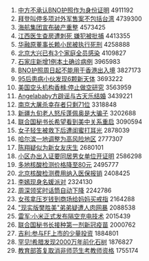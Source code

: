 1. [中方不承认BNO护照作为身份证明](http://www.baidu.com/baidu?cl=3&tn=SE_baiduhomet8_jmjb7mjw&rsv_dl=fyb_top&fr=top1000&wd=%D6%D0%B7%BD%B2%BB%B3%D0%C8%CFBNO%BB%A4%D5%D5%D7%F7%CE%AA%C9%ED%B7%DD%D6%A4%C3%F7) 4911192
1. [拜登叫停多项对外军售案不包括台湾](http://www.baidu.com/baidu?cl=3&tn=SE_baiduhomet8_jmjb7mjw&rsv_dl=fyb_top&fr=top1000&wd=%B0%DD%B5%C7%BD%D0%CD%A3%B6%E0%CF%EE%B6%D4%CD%E2%BE%FC%CA%DB%B0%B8%B2%BB%B0%FC%C0%A8%CC%A8%CD%E5) 4739300
1. [海航集团宣布破产重整](http://www.baidu.com/baidu?cl=3&tn=SE_baiduhomet8_jmjb7mjw&rsv_dl=fyb_top&fr=top1000&wd=%BA%A3%BA%BD%BC%AF%CD%C5%D0%FB%B2%BC%C6%C6%B2%FA%D6%D8%D5%FB) 4573425
1. [江西医生查房遭刺死 嫌犯被批捕](http://www.baidu.com/baidu?cl=3&tn=SE_baiduhomet8_jmjb7mjw&rsv_dl=fyb_top&fr=top1000&wd=%BD%AD%CE%F7%D2%BD%C9%FA%B2%E9%B7%BF%D4%E2%B4%CC%CB%C0%20%CF%D3%B7%B8%B1%BB%C5%FA%B2%B6) 4413355
1. [华融原董事长赖小民被执行死刑](http://www.baidu.com/baidu?cl=3&tn=SE_baiduhomet8_jmjb7mjw&rsv_dl=fyb_top&fr=top1000&wd=%BB%AA%C8%DA%D4%AD%B6%AD%CA%C2%B3%A4%C0%B5%D0%A1%C3%F1%B1%BB%D6%B4%D0%D0%CB%C0%D0%CC) 4258888
1. [北京大兴已有3个家庭全员感染](http://www.baidu.com/baidu?cl=3&tn=SE_baiduhomet8_jmjb7mjw&rsv_dl=fyb_top&fr=top1000&wd=%B1%B1%BE%A9%B4%F3%D0%CB%D2%D1%D3%D03%B8%F6%BC%D2%CD%A5%C8%AB%D4%B1%B8%D0%C8%BE) 4109827
1. [石家庄新增1例本土确诊病例](http://www.baidu.com/baidu?cl=3&tn=SE_baiduhomet8_jmjb7mjw&rsv_dl=fyb_top&fr=top1000&wd=%CA%AF%BC%D2%D7%AF%D0%C2%D4%F61%C0%FD%B1%BE%CD%C1%C8%B7%D5%EF%B2%A1%C0%FD) 3965983
1. [BNO护照周日起不能用于香港出入境](http://www.baidu.com/baidu?cl=3&tn=SE_baiduhomet8_jmjb7mjw&rsv_dl=fyb_top&fr=top1000&wd=BNO%BB%A4%D5%D5%D6%DC%C8%D5%C6%F0%B2%BB%C4%DC%D3%C3%D3%DA%CF%E3%B8%DB%B3%F6%C8%EB%BE%B3) 3827173
1. [95后患病小伙发现6颗新天体](http://www.baidu.com/baidu?cl=3&tn=SE_baiduhomet8_jmjb7mjw&rsv_dl=fyb_top&fr=top1000&wd=95%BA%F3%BB%BC%B2%A1%D0%A1%BB%EF%B7%A2%CF%D66%BF%C5%D0%C2%CC%EC%CC%E5) 3693222
1. [美国空头机构香橼:停止做空研究](http://www.baidu.com/baidu?cl=3&tn=SE_baiduhomet8_jmjb7mjw&rsv_dl=fyb_top&fr=top1000&wd=%C3%C0%B9%FA%BF%D5%CD%B7%BB%FA%B9%B9%CF%E3%E9%DA%3A%CD%A3%D6%B9%D7%F6%BF%D5%D1%D0%BE%BF) 3563959
1. [Angelababy方辟谣与古天乐结婚](http://www.baidu.com/baidu?cl=3&tn=SE_baiduhomet8_jmjb7mjw&rsv_dl=fyb_top&fr=top1000&wd=Angelababy%B7%BD%B1%D9%D2%A5%D3%EB%B9%C5%CC%EC%C0%D6%BD%E1%BB%E9) 3439221
1. [南京大屠杀幸存者只剩71位](http://www.baidu.com/baidu?cl=3&tn=SE_baiduhomet8_jmjb7mjw&rsv_dl=fyb_top&fr=top1000&wd=%C4%CF%BE%A9%B4%F3%CD%C0%C9%B1%D0%D2%B4%E6%D5%DF%D6%BB%CA%A371%CE%BB) 3318848
1. [新疆九旬老人怒斥蓬佩奥是大骗子](http://www.baidu.com/baidu?cl=3&tn=SE_baiduhomet8_jmjb7mjw&rsv_dl=fyb_top&fr=top1000&wd=%D0%C2%BD%AE%BE%C5%D1%AE%C0%CF%C8%CB%C5%AD%B3%E2%C5%EE%C5%E5%B0%C2%CA%C7%B4%F3%C6%AD%D7%D3) 3202688
1. [联合国秘书长希望看到美中关系重启](http://www.baidu.com/baidu?cl=3&tn=SE_baiduhomet8_jmjb7mjw&rsv_dl=fyb_top&fr=top1000&wd=%C1%AA%BA%CF%B9%FA%C3%D8%CA%E9%B3%A4%CF%A3%CD%FB%BF%B4%B5%BD%C3%C0%D6%D0%B9%D8%CF%B5%D6%D8%C6%F4) 3090594
1. [女子轻生被救下后遭闺蜜打耳光](http://www.baidu.com/baidu?cl=3&tn=SE_baiduhomet8_jmjb7mjw&rsv_dl=fyb_top&fr=top1000&wd=%C5%AE%D7%D3%C7%E1%C9%FA%B1%BB%BE%C8%CF%C2%BA%F3%D4%E2%B9%EB%C3%DB%B4%F2%B6%FA%B9%E2) 2878039
1. [哈尔滨一地调整为高风险地区](http://www.baidu.com/baidu?cl=3&tn=SE_baiduhomet8_jmjb7mjw&rsv_dl=fyb_top&fr=top1000&wd=%B9%FE%B6%FB%B1%F5%D2%BB%B5%D8%B5%F7%D5%FB%CE%AA%B8%DF%B7%E7%CF%D5%B5%D8%C7%F8) 2777307
1. [陈翔疑似为新女友庆生](http://www.baidu.com/baidu?cl=3&tn=SE_baiduhomet8_jmjb7mjw&rsv_dl=fyb_top&fr=top1000&wd=%B3%C2%CF%E8%D2%C9%CB%C6%CE%AA%D0%C2%C5%AE%D3%D1%C7%EC%C9%FA) 2680101
1. [小区办出入证要同居男女单位开证明](http://www.baidu.com/baidu?cl=3&tn=SE_baiduhomet8_jmjb7mjw&rsv_dl=fyb_top&fr=top1000&wd=%D0%A1%C7%F8%B0%EC%B3%F6%C8%EB%D6%A4%D2%AA%CD%AC%BE%D3%C4%D0%C5%AE%B5%A5%CE%BB%BF%AA%D6%A4%C3%F7) 2586298
1. [多地核酸检测价格降至80元](http://www.baidu.com/baidu?cl=3&tn=SE_baiduhomet8_jmjb7mjw&rsv_dl=fyb_top&fr=top1000&wd=%B6%E0%B5%D8%BA%CB%CB%E1%BC%EC%B2%E2%BC%DB%B8%F1%BD%B5%D6%C180%D4%AA) 2495777
1. [北京核酸检测费用纳入医保报销](http://www.baidu.com/baidu?cl=3&tn=SE_baiduhomet8_jmjb7mjw&rsv_dl=fyb_top&fr=top1000&wd=%B1%B1%BE%A9%BA%CB%CB%E1%BC%EC%B2%E2%B7%D1%D3%C3%C4%C9%C8%EB%D2%BD%B1%A3%B1%A8%CF%FA) 2408425
1. [李嫣现身名媛派对](http://www.baidu.com/baidu?cl=3&tn=SE_baiduhomet8_jmjb7mjw&rsv_dl=fyb_top&fr=top1000&wd=%C0%EE%E6%CC%CF%D6%C9%ED%C3%FB%E6%C2%C5%C9%B6%D4) 2324130
1. [周深领奖时话筒自动下降](http://www.baidu.com/baidu?cl=3&tn=SE_baiduhomet8_jmjb7mjw&rsv_dl=fyb_top&fr=top1000&wd=%D6%DC%C9%EE%C1%EC%BD%B1%CA%B1%BB%B0%CD%B2%D7%D4%B6%AF%CF%C2%BD%B5) 2242786
1. [女孩拿压岁钱到商场给妈妈买戒指](http://www.baidu.com/baidu?cl=3&tn=SE_baiduhomet8_jmjb7mjw&rsv_dl=fyb_top&fr=top1000&wd=%C5%AE%BA%A2%C4%C3%D1%B9%CB%EA%C7%AE%B5%BD%C9%CC%B3%A1%B8%F8%C2%E8%C2%E8%C2%F2%BD%E4%D6%B8) 2164288
1. ["现实版樊胜美"弟弟疑遭人肉网暴](http://www.baidu.com/baidu?cl=3&tn=SE_baiduhomet8_jmjb7mjw&rsv_dl=fyb_top&fr=top1000&wd=%22%CF%D6%CA%B5%B0%E6%B7%AE%CA%A4%C3%C0%22%B5%DC%B5%DC%D2%C9%D4%E2%C8%CB%C8%E2%CD%F8%B1%A9) 2088538
1. [雷军:小米正式发布隔空充电技术](http://www.baidu.com/baidu?cl=3&tn=SE_baiduhomet8_jmjb7mjw&rsv_dl=fyb_top&fr=top1000&wd=%C0%D7%BE%FC%3A%D0%A1%C3%D7%D5%FD%CA%BD%B7%A2%B2%BC%B8%F4%BF%D5%B3%E4%B5%E7%BC%BC%CA%F5) 2015439
1. [联合国秘书长接种第一剂新冠疫苗](http://www.baidu.com/baidu?cl=3&tn=SE_baiduhomet8_jmjb7mjw&rsv_dl=fyb_top&fr=top1000&wd=%C1%AA%BA%CF%B9%FA%C3%D8%CA%E9%B3%A4%BD%D3%D6%D6%B5%DA%D2%BB%BC%C1%D0%C2%B9%DA%D2%DF%C3%E7) 2000762
1. [吉利:参与FF上市的少量投资](http://www.baidu.com/baidu?cl=3&tn=SE_baiduhomet8_jmjb7mjw&rsv_dl=fyb_top&fr=top1000&wd=%BC%AA%C0%FB%3A%B2%CE%D3%EBFF%C9%CF%CA%D0%B5%C4%C9%D9%C1%BF%CD%B6%D7%CA) 1884801
1. [罕见!希腊发现2000万年前化石树](http://www.baidu.com/baidu?cl=3&tn=SE_baiduhomet8_jmjb7mjw&rsv_dl=fyb_top&fr=top1000&wd=%BA%B1%BC%FB%21%CF%A3%C0%B0%B7%A2%CF%D62000%CD%F2%C4%EA%C7%B0%BB%AF%CA%AF%CA%F7) 1876827
1. [教育部答复取消非师范生考教师资格](http://www.baidu.com/baidu?cl=3&tn=SE_baiduhomet8_jmjb7mjw&rsv_dl=fyb_top&fr=top1000&wd=%BD%CC%D3%FD%B2%BF%B4%F0%B8%B4%C8%A1%CF%FB%B7%C7%CA%A6%B7%B6%C9%FA%BF%BC%BD%CC%CA%A6%D7%CA%B8%F1) 1755174